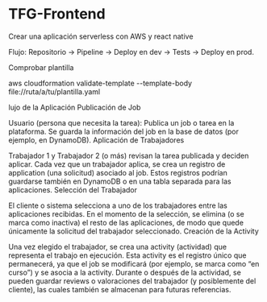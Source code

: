 # TFG-Frontend
Crear una aplicación serverless con AWS y react native

Flujo: Repositorio → Pipeline → Deploy en dev → Tests → Deploy en prod.

Comprobar plantilla

aws cloudformation validate-template --template-body file://ruta/a/tu/plantilla.yaml

lujo de la Aplicación
Publicación de Job

Usuario (persona que necesita la tarea): Publica un job o tarea en la plataforma.
Se guarda la información del job en la base de datos (por ejemplo, en DynamoDB).
Aplicación de Trabajadores

Trabajador 1 y Trabajador 2 (o más) revisan la tarea publicada y deciden aplicar.
Cada vez que un trabajador aplica, se crea un registro de application (una solicitud) asociado al job.
Estos registros podrían guardarse también en DynamoDB o en una tabla separada para las aplicaciones.
Selección del Trabajador

El cliente o sistema selecciona a uno de los trabajadores entre las aplicaciones recibidas.
En el momento de la selección, se elimina (o se marca como inactiva) el resto de las aplicaciones, de modo que quede únicamente la solicitud del trabajador seleccionado.
Creación de la Activity

Una vez elegido el trabajador, se crea una activity (actividad) que representa el trabajo en ejecución.
Esta activity es el registro único que permanecerá, ya que el job se modificará (por ejemplo, se marca como “en curso”) y se asocia a la activity.
Durante o después de la actividad, se pueden guardar reviews o valoraciones del trabajador (y posiblemente del cliente), las cuales también se almacenan para futuras referencias.
